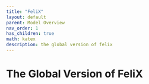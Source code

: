 ```yaml
---
title: "FeliX"
layout: default
parent: Model Overview
nav_order: 1
has_children: true
math: katex
description: the global version of felix
---
```


# The Global Version of FeliX